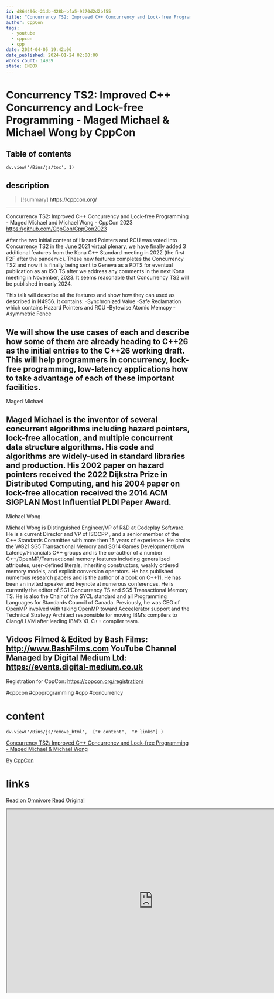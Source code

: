 ```yaml
---
id: d864496c-21db-428b-bfa5-9270d2d2bf55
title: "Concurrency TS2: Improved C++ Concurrency and Lock-free Programming - Maged Michael & Michael Wong"
author: CppCon
tags:
  - youtube
  - cppcon
  - cpp
date: 2024-04-05 19:42:06
date_published: 2024-01-24 02:00:00
words_count: 14939
state: INBOX
---
```


# Concurrency TS2: Improved C++ Concurrency and Lock-free Programming - Maged Michael & Michael Wong by CppCon
## Table of contents
```dataviewjs 
dv.view('/Bins/js/toc', 1) 
```


## description
>[!summary] 
> https://cppcon.org/
---

Concurrency TS2: Improved C++ Concurrency and Lock-free Programming - Maged Michael and Michael Wong - CppCon 2023
https://github.com/CppCon/CppCon2023

After the two initial content of Hazard Pointers and RCU was voted into Concurrency TS2 in the June 2021 virtual plenary, we have finally added 3 additional features from the Kona C++ Standard meeting in 2022 (the first F2F after the pandemic). These new features completes the Concurrency TS2 and now it is finally being sent to Geneva as a PDTS for eventual publication as an ISO TS after we address any comments in the next Kona meeting in November, 2023. It seems reasonable that Concurrency TS2 will be published in early 2024.

This talk will describe all the features and show how they can used as described in N4956. It contains:
-Synchronized Value
-Safe Reclamation which contains Hazard Pointers and RCU
-Bytewise Atomic Memcpy
-Asymmetric Fence

We will show the use cases of each and describe how some of them are already heading to C++26 as the initial entries to the C++26 working draft. This will help programmers in concurrency, lock-free programming, low-latency applications how to take advantage of each of these important facilities.
---

Maged Michael

Maged Michael is the inventor of several concurrent algorithms including hazard pointers, lock-free allocation, and multiple concurrent data structure algorithms. His code and algorithms are widely-used in standard libraries and production. His 2002 paper on hazard pointers received the 2022 Dijkstra Prize in Distributed Computing, and his 2004 paper on lock-free allocation received the 2014 ACM SIGPLAN Most Influential PLDI Paper Award.
---

Michael Wong

Michael Wong is Distinguished Engineer/VP of R&D at Codeplay Software. He is a current Director and VP of ISOCPP , and a senior member of the C++ Standards Committee with more then 15 years of experience. He chairs the WG21 SG5 Transactional Memory and SG14 Games Development/Low Latency/Financials C++ groups and is the co-author of a number C++/OpenMP/Transactional memory features including generalized attributes, user-defined literals, inheriting constructors, weakly ordered memory models, and explicit conversion operators. He has published numerous research papers and is the author of a book on C++11. He has been an invited speaker and keynote at numerous conferences. He is currently the editor of SG1 Concurrency TS and SG5 Transactional Memory TS. He is also the Chair of the SYCL standard and all Programming Languages for Standards Council of Canada. Previously, he was CEO of OpenMP involved with taking OpenMP toward Acceelerator support and the Technical Strategy Architect responsible for moving IBM’s compilers to Clang/LLVM after leading IBM’s XL C++ compiler team.


Videos Filmed & Edited by Bash Films: http://www.BashFilms.com
YouTube Channel Managed by Digital Medium Ltd: https://events.digital-medium.co.uk
---

Registration for CppCon: https://cppcon.org/registration/

#cppcon #cppprogramming #cpp #concurrency


# content
```dataviewjs 
dv.view('/Bins/js/remove_html',  ["# content",  "# links"] ) 
```
[Concurrency TS2: Improved C++ Concurrency and Lock-free Programming - Maged Michael & Michael Wong](https://www.youtube.com/watch?v=wS8xFF-Ha0s)

By [CppCon](https://www.youtube.com/@CppCon)



# links
[Read on Omnivore](https://omnivore.app/me/https-www-youtube-com-watch-v-w-s-8-x-ff-ha-0-s-18eaf238cf8)
[Read Original](https://www.youtube.com/watch?v=wS8xFF-Ha0s)

<iframe src="https://www.youtube.com/watch?v=wS8xFF-Ha0s"  width="800" height="500"></iframe>
